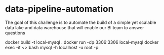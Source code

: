 # data-pipeline-automation
The goal of this challenge is to automate the build of a simple yet scalable data lake and data warehouse that will enable our BI team to answer questions

docker build -t local-mysql .
docker run -dp 3306:3306 local-mysql
docker exec -it <> bash
mysql -h localhost -u root -p

